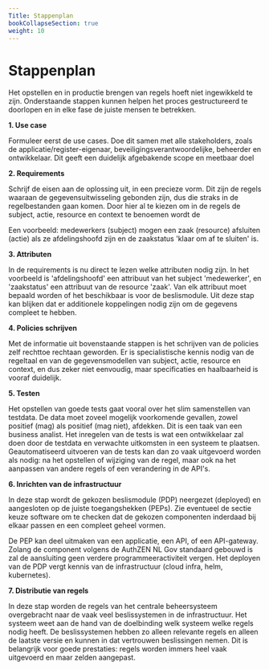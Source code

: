 ```yaml
---
Title: Stappenplan
bookCollapseSection: true
weight: 10
---
```


# Stappenplan

Het opstellen en in productie brengen van regels hoeft niet ingewikkeld te zijn. Onderstaande stappen kunnen helpen
het proces gestructureerd te doorlopen en in elke fase de juiste mensen te betrekken.

**1. Use case**

Formuleer eerst de use cases. Doe dit samen met alle stakeholders, zoals de applicatie/register-eigenaar, beveiligingsverantwoordelijke,
beheerder en ontwikkelaar. Dit geeft een duidelijk afgebakende scope en meetbaar doel

**2. Requirements**

Schrijf de eisen aan de oplossing uit, in een precieze vorm. Dit zijn de regels waaraan de gegevensuitwisseling gebonden
zijn, dus die straks in de regelbestanden gaan komen. Door hier al te kiezen om in de regels de subject, actie, resource en context te
benoemen wordt de

Een voorbeeld: medewerkers (subject) mogen een zaak (resource) afsluiten (actie) als ze afdelingshoofd zijn en de zaakstatus
'klaar om af te sluiten' is.

**3. Attributen**

In de requirements is nu direct te lezen welke attributen nodig zijn. In het voorbeeld is 'afdelingshoofd' een attribuut van het subject 'medewerker',
en 'zaakstatus' een attribuut van de resource 'zaak'. Van elk attribuut moet bepaald worden of het beschikbaar is voor de beslismodule.
Uit deze stap kan blijken dat er additionele koppelingen nodig zijn om de gegevens compleet te hebben.

**4. Policies schrijven**

Met de informatie uit bovenstaande stappen is het schrijven van de policies zelf rechttoe rechtaan geworden.
Er is specialistische kennis nodig van de regeltaal en van de gegevensmodellen van subject, actie, resource en context,
en dus zeker niet eenvoudig, maar specificaties en haalbaarheid is vooraf duidelijk.

**5. Testen**

Het opstellen van goede tests gaat vooral over het slim samenstellen van testdata. De data moet zoveel mogelijk voorkomende gevallen,
zowel positief (mag) als positief (mag niet), afdekken. Dit is een taak van een business analist. Het inregelen van de tests
is wat een ontwikkelaar zal doen door de testdata en verwachte uitkomsten in een systeem te plaatsen. Geautomatiseerd uitvoeren van de tests
kan dan zo vaak uitgevoerd worden als nodig: na het opstellen of wijziging van de regel, maar ook na het aanpassen van andere
regels of een verandering in de API's.

**6. Inrichten van de infrastructuur**

In deze stap wordt de gekozen beslismodule (PDP) neergezet (deployed) en aangesloten op de juiste toegangshekken (PEPs). Zie
eventueel de sectie keuze software om te checken dat de gekozen componenten inderdaad bij elkaar passen en een compleet geheel vormen.

De PEP kan deel uitmaken van een
applicatie, een API, of een API-gateway. Zolang de component volgens de AuthZEN NL Gov standaard gebouwd is zal de aansluiting geen
verdere programmeeractiviteit vergen. Het deployen van de PDP vergt kennis van de infrastructuur (cloud infra, helm, kubernetes).

**7. Distributie van regels**

In deze stap worden de regels van het centrale beheersysteem overgebracht naar de vaak veel beslissystemen in de infrastructuur.
Het systeem weet aan de hand van de doelbinding welk systeem welke regels nodig heeft. De beslissystemen hebben zo alleen relevante regels en
alleen de laatste versie en kunnen in dat vertrouwen beslissingen nemen. Dit is belangrijk voor goede prestaties: regels worden immers
heel vaak uitgevoerd en maar zelden aangepast.